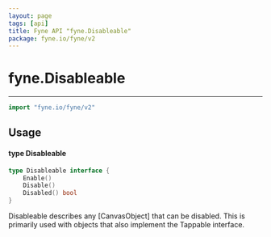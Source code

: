 ```yaml
---
layout: page
tags: [api]
title: Fyne API "fyne.Disableable"
package: fyne.io/fyne/v2
---
```


# fyne.Disableable
---
```go
import "fyne.io/fyne/v2"
```

## Usage

#### type Disableable

```go
type Disableable interface {
	Enable()
	Disable()
	Disabled() bool
}
```

Disableable describes any [CanvasObject] that can be disabled. This is primarily used with objects that also implement the Tappable interface.
